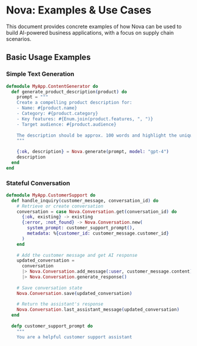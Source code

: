 # Nova: Examples & Use Cases

This document provides concrete examples of how Nova can be used to build AI-powered business applications, with a focus on supply chain scenarios.

## Basic Usage Examples

### Simple Text Generation

```elixir
defmodule MyApp.ContentGenerator do
  def generate_product_description(product) do
    prompt = """
    Create a compelling product description for:
    - Name: #{product.name}
    - Category: #{product.category}
    - Key features: #{Enum.join(product.features, ", ")}
    - Target audience: #{product.audience}
    
    The description should be approx. 100 words and highlight the unique value proposition.
    """
    
    {:ok, description} = Nova.generate(prompt, model: "gpt-4")
    description
  end
end
```

### Stateful Conversation

```elixir
defmodule MyApp.CustomerSupport do
  def handle_inquiry(customer_message, conversation_id) do
    # Retrieve or create conversation
    conversation = case Nova.Conversation.get(conversation_id) do
      {:ok, existing} -> existing
      {:error, :not_found} -> Nova.Conversation.new(
        system_prompt: customer_support_prompt(),
        metadata: %{customer_id: customer_message.customer_id}
      )
    end
    
    # Add the customer message and get AI response
    updated_conversation =
      conversation
      |> Nova.Conversation.add_message(:user, customer_message.content)
      |> Nova.Conversation.generate_response()
    
    # Save conversation state
    Nova.Conversation.save(updated_conversation)
    
    # Return the assistant's response
    Nova.Conversation.last_assistant_message(updated_conversation)
  end
  
  defp customer_support_prompt do
    """
    You are a helpful customer support assistant